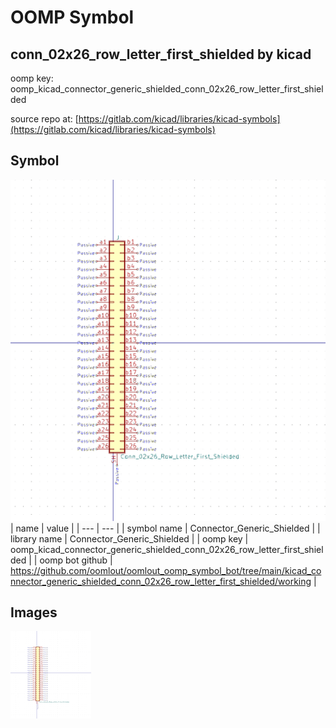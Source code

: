 # OOMP Symbol  
## conn_02x26_row_letter_first_shielded  by kicad  
  
oomp key: oomp_kicad_connector_generic_shielded_conn_02x26_row_letter_first_shielded  
  
source repo at: [https://gitlab.com/kicad/libraries/kicad-symbols](https://gitlab.com/kicad/libraries/kicad-symbols)  
## Symbol  
  
[![working.png](working_600.png)](working.png)  
| name | value | 
| --- | --- | 
| symbol name | Connector_Generic_Shielded | 
| library name | Connector_Generic_Shielded | 
| oomp key | oomp_kicad_connector_generic_shielded_conn_02x26_row_letter_first_shielded | 
| oomp bot github | https://github.com/oomlout/oomlout_oomp_symbol_bot/tree/main/kicad_connector_generic_shielded_conn_02x26_row_letter_first_shielded/working | 
## Images  
  
[![working.png](working_140.png)](working.png)  
